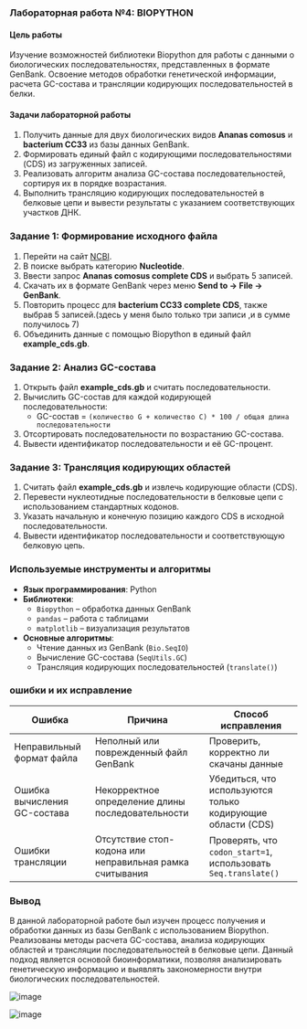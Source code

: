 ### **Лабораторная работа №4: BIOPYTHON**

#### **Цель работы**
Изучение возможностей библиотеки Biopython для работы с данными о биологических последовательностях, представленных в формате GenBank. Освоение методов обработки генетической информации, расчета GC-состава и трансляции кодирующих последовательностей в белки.

#### **Задачи лабораторной работы**
1. Получить данные для двух биологических видов **Ananas comosus** и **bacterium CC33** из базы данных GenBank.
2. Формировать единый файл с кодирующими последовательностями (CDS) из загруженных записей.
3. Реализовать алгоритм анализа GC-состава последовательностей, сортируя их в порядке возрастания.
4. Выполнить трансляцию кодирующих последовательностей в белковые цепи и вывести результаты с указанием соответствующих участков ДНК.

### **Задание 1: Формирование исходного файла**
1. Перейти на сайт [NCBI](https://www.ncbi.nlm.nih.gov/).
2. В поиске выбрать категорию **Nucleotide**.
3. Ввести запрос **Ananas comosus complete CDS** и выбрать 5 записей.
4. Скачать их в формате GenBank через меню **Send to → File → GenBank**.
5. Повторить процесс для **bacterium CC33 complete CDS**, также выбрав 5 записей.(здесь у меня было только три записи ,и в сумме получилось 7)
6. Объединить данные с помощью Biopython в единый файл **example_cds.gb**.

### **Задание 2: Анализ GC-состава**
1. Открыть файл **example_cds.gb** и считать последовательности.
2. Вычислить GC-состав для каждой кодирующей последовательности:
   - GC-состав = `(количество G + количество C) * 100 / общая длина последовательности`
3. Отсортировать последовательности по возрастанию GC-состава.
4. Вывести идентификатор последовательности и её GC-процент.

### **Задание 3: Трансляция кодирующих областей**
1. Считать файл **example_cds.gb** и извлечь кодирующие области (CDS).
2. Перевести нуклеотидные последовательности в белковые цепи с использованием стандартных кодонов.
3. Указать начальную и конечную позицию каждого CDS в исходной последовательности.
4. Вывести идентификатор последовательности и соответствующую белковую цепь.

### **Используемые инструменты и алгоритмы**
- **Язык программирования**: Python
- **Библиотеки**:
  - `Biopython` – обработка данных GenBank
  - `pandas` – работа с таблицами
  - `matplotlib` – визуализация результатов
- **Основные алгоритмы**:
  - Чтение данных из GenBank (`Bio.SeqIO`)
  - Вычисление GC-состава (`SeqUtils.GC`)
  - Трансляция кодирующих последовательностей (`translate()`)

### **ошибки и их исправление**
| Ошибка | Причина | Способ исправления |
|--------|--------|---------------------|
| Неправильный формат файла | Неполный или поврежденный файл GenBank | Проверить, корректно ли скачаны данные |
| Ошибка вычисления GC-состава | Некорректное определение длины последовательности | Убедиться, что используются только кодирующие области (CDS) |
| Ошибки трансляции | Отсутствие стоп-кодона или неправильная рамка считывания | Проверять, что `codon_start=1`, использовать `Seq.translate()` |

### **Вывод**
В данной лабораторной работе был изучен процесс получения и обработки данных из базы GenBank с использованием Biopython. Реализованы методы расчета GC-состава, анализа кодирующих областей и трансляции последовательностей в белковые цепи. Данный подход является основой биоинформатики, позволяя анализировать генетическую информацию и выявлять закономерности внутри биологических последовательностей.

![image](https://github.com/user-attachments/assets/2dd9605f-a1e5-472e-a26a-4b69b92c9f42)


![image](https://github.com/user-attachments/assets/c660d2b5-d52f-4568-8194-fa639f2013c7)
